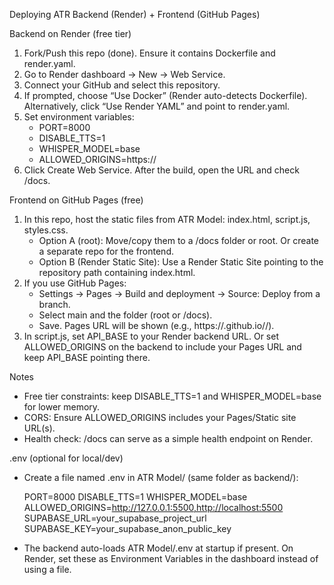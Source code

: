 Deploying ATR Backend (Render) + Frontend (GitHub Pages)

Backend on Render (free tier)
1) Fork/Push this repo (done). Ensure it contains Dockerfile and render.yaml.
2) Go to Render dashboard → New → Web Service.
3) Connect your GitHub and select this repository.
4) If prompted, choose “Use Docker” (Render auto-detects Dockerfile). Alternatively, click “Use Render YAML” and point to render.yaml.
5) Set environment variables:
   - PORT=8000
   - DISABLE_TTS=1
   - WHISPER_MODEL=base
   - ALLOWED_ORIGINS=https://<your-frontend-domain>
6) Click Create Web Service. After the build, open the URL and check /docs.

Frontend on GitHub Pages (free)
1) In this repo, host the static files from ATR Model: index.html, script.js, styles.css.
   - Option A (root): Move/copy them to a /docs folder or root. Or create a separate repo for the frontend.
   - Option B (Render Static Site): Use a Render Static Site pointing to the repository path containing index.html.
2) If you use GitHub Pages:
   - Settings → Pages → Build and deployment → Source: Deploy from a branch.
   - Select main and the folder (root or /docs).
   - Save. Pages URL will be shown (e.g., https://<user>.github.io/<repo>/).
3) In script.js, set API_BASE to your Render backend URL. Or set ALLOWED_ORIGINS on the backend to include your Pages URL and keep API_BASE pointing there.

Notes
- Free tier constraints: keep DISABLE_TTS=1 and WHISPER_MODEL=base for lower memory.
- CORS: Ensure ALLOWED_ORIGINS includes your Pages/Static site URL(s).
- Health check: /docs can serve as a simple health endpoint on Render.

.env (optional for local/dev)
- Create a file named .env in ATR Model/ (same folder as backend/):

  PORT=8000
  DISABLE_TTS=1
  WHISPER_MODEL=base
  ALLOWED_ORIGINS=http://127.0.0.1:5500,http://localhost:5500
  SUPABASE_URL=your_supabase_project_url
  SUPABASE_KEY=your_supabase_anon_public_key

- The backend auto-loads ATR Model/.env at startup if present. On Render, set these as Environment Variables in the dashboard instead of using a file.




